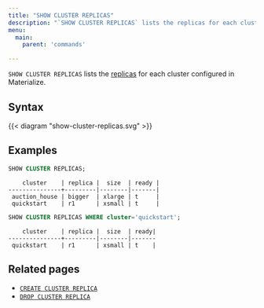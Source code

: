 ```yaml
---
title: "SHOW CLUSTER REPLICAS"
description: "`SHOW CLUSTER REPLICAS` lists the replicas for each cluster configured in Materialize."
menu:
  main:
    parent: 'commands'

---
```


`SHOW CLUSTER REPLICAS` lists the [replicas](/sql/create-cluster#replication-factor) for each
cluster configured in Materialize.

## Syntax

{{< diagram "show-cluster-replicas.svg" >}}

## Examples

```sql
SHOW CLUSTER REPLICAS;
```

```nofmt
    cluster    | replica |  size  | ready |
---------------+---------|--------|-------|
 auction_house | bigger  | xlarge | t     |
 quickstart    | r1      | xsmall | t     |
```

```sql
SHOW CLUSTER REPLICAS WHERE cluster='quickstart';
```

```nofmt
    cluster    | replica |  size  | ready|
---------------+---------|--------|-------
 quickstart    | r1      | xsmall | t    |
```


## Related pages

- [`CREATE CLUSTER REPLICA`](../create-cluster-replica)
- [`DROP CLUSTER REPLICA`](../drop-cluster-replica)
